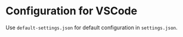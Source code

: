 # Configuration for VSCode

Use `default-settings.json` for default configuration in `settings.json`.
